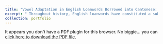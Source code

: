 ```yaml
---
title: "Vowel Adaptation in English Loanwords Borrowed into Cantonese: A Data-driven Approach"
excerpt: " Throughout history, English loanwords have constituted a substantial component of the Cantonese lexicon, with the earliest recorded instances dating to 1828. A majority of these loanwords exhibit phonetically adapted syllables; for instance, /bʌs/ “bus" transforms into /pa1 si2/ in Cantonese. Certain loanwords meld a single phonetically adapted syllable with native Cantonese morphemes, such as /bɪr/ “beer" evolving into /pɛ1 tsɐu2/ (with tsɐu2 signifying “wine"). Predominantly, loanwords function as nouns spanning a range of semantic categories, including food and beverages, leisure, and the workplace (Wong, 2012). However, the central question remains: is the pattern of vowel adaptation in English loanwords entering Cantonese predictable?"
collection: portfolio
---
```

<object data="/files/squib_KasseyChang.pdf" type="application/pdf" width="100%" height="800px">
    <p>It appears you don't have a PDF plugin for this browser.
       No biggie... you can <a href="/files/squib_KasseyChang.pdf">click here to
       download the PDF file.</a></p>
</object>
